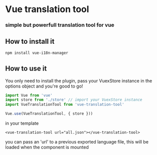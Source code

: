 # Vue translation tool
### simple but powerfull translation tool for vue

## How to install it 
 ```bash 
 npm install vue-i18n-manager 
 ```
## How to use it 
 You only need to install the plugin, pass your VuexStore instance in the options object and you're good to go! 


 ```js 
import Vue from 'vue' 
import store from './store' // import your VuexStore instance 
import VueTranslationTool from 'vue-translation-tool'

Vue.use(VueTranslationTool, { store })) 
```

in your template
```
<vue-translation-tool url="all.json"></vue-translation-tool>
```
you can pass an 'url' to a previous exported language file, this will be loaded when the component is mounted

